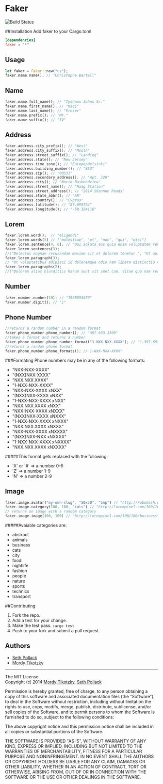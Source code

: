# Faker
[![Build Status](https://travis-ci.org/tikotzky/faker-rs.svg?branch=master)](https://travis-ci.org/tikotzky/faker-rs)

##Installation
Add faker to your Cargo.toml
```toml
[dependencies]
faker = "*"
```
## Usage
```rust
let faker = Faker::new("us");
faker.name.name(); // "Christophe Bartell"
```
## Name
```rust
faker.name.full_name(); // "Tyshawn Johns Sr."
faker.name.first_name(); // "Kaci"
faker.name.last_name(); // "Ernser"
faker.name.prefix(); // "Mr."
faker.name.suffix(); // "IV"
```
## Address
```rust
faker.address.city_prefix(); // "West"
faker.address.city_suffix(); // "Mouth"
faker.address.street_suffix(); // "Landing"
faker.address.state(); // "New Jersey"
faker.address.time_zone(); // "Europe/Helsinki"
faker.address.building_number(); // "853"
faker.address.zip(); // "00531"
faker.address.secondary_address(); // "Apt. 329"
faker.address.city(); // "North Rasheedview"
faker.address.street_name(); // "Haag Station"
faker.address.street_address(); // "2814 Shannon Roads"
faker.address.state_abbr(); // "AR"
faker.address.country(); // "Cyprus"
faker.address.latitude(); // "87.099724"
faker.address.longitude(); // "-58.324116"
```
## Lorem
```rust
faker.lorem.word();  // "eligendi"
faker.lorem.words(5) // ["molestiae", "et", "non", "qui", "nisi"]
faker.lorem.sentence(4, 6); // "Qui soluta eos quia enim voluptatem rem."
faker.lorem.sentences(3);
//["Delectus magnam recusandae maxime sit et dolorem tenetur.", "Ut qui porro qui aperiam quae quos ab., Soluta beatae ut blanditiis odit amet et perferendis repellendus fugit.""]
faker.lorem.paragraph(3);   
// "Ut voluptatibus adipisci id doloremque odio nam libero distinctio vel. Beatae quos voluptas est ab cum quo nobis. Rerum occaecati rerum provident eligendi at soluta. Qui consequatur repellat voluptates nihil fugiat ea. Eius tempore voluptas enim culpa harum qui velit laboriosam omnis. Dolore est aspernatur qui a reiciendis eius culpa sunt."
faker.lorem.paragraphs(2);
//["Dolorem alias blanditiis harum sunt sit amet cum. Vitae quo nam rerum optio tenetur placeat. Cum quidem nesciunt cupiditate vel saepe voluptas dolore.", "Libero error porro quo esse quisquam beatae ex veritatis. Ut vitae voluptates impedit aliquam vel officiis porro aut amet. Dolorem quis doloribus nisi illum quia vero. Qui voluptatem repudiandae excepturi delectus earum beatae quos."]
```
## Number
```rust
faker.number.number(10); // "1968353479"
faker.number.digit(); // "1"
```
## Phone Number
```rust
//returns a random number in a random format
faker.phone_number.phone_number(); // "397.693.1309"
//takes a format and returns a number
faker.phone_number.phone_number_format("1-NXX-NXX-XXXX"); // "1-397-693-1309"
//returns a random phone format
faker.phone_number.phone_formats(); // 1-NXX-NXX-XXXX"
```
###Formating
Phone numbers may be in any of the following formats:
* "NXX-NXX-XXXX"
* "(NXX)NXX-XXXX"
* "NXX.NXX.XXXX"
* "1-NXX-NXX-XXXX"
* "NXX-NXX-XXXX xNXX"
* "(NXX)NXX-XXXX xNXX"
* "1-NXX-NXX-XXXX xNXX"
* "NXX.NXX.XXXX xNXX"
* "NXX-NXX-XXXX xNXXX"
* "(NXX)NXX-XXXX xNXXX"
* "1-NXX-NXX-XXXX xNXXX"
* "NXX.NXX.XXXX xNXXX"
* "NXX-NXX-XXXX xNXXXX"
* "(NXX)NXX-NXX xNXXXX"
* "1-NXX-NXX-XXXX xNXXXX"
* "NXX.NXX.XXXX xNXXXX"

#####This format gets replaced with the following:
- 'X' or '#' => a number 0-9
- 'Z' => a number 1-9
- 'N' => a number 2-9

## Image
```rust
faker.image.avatar("my-own-slug", "50x50", "bmp") // "http://robohash.org/my-own-slug.bmp?size=50x50"
faker.image.category(100, 100, "cats") // "http://lorempixel.com/100/100/cats"
// returns an image with a random category
faker.image.image(100, 100) // "http://lorempixel.com/100/100/business"
```
#####Avaiable categories are:
* abstract
* animals
* business
* cats
* city
* food
* nightlife
* fashion
* people
* nature
* sports
* technics
* transport

##Contributing
1. Fork the repo.
3. Add a test for your change.
4. Make the test pass. `cargo test`
5. Push to your fork and submit a pull request.

## Authors
* [Seth Pollack](https://github.com/sethpollack)
* [Mordy Tikotzky](https://github.com/tikotzky)

***

The MIT License  
Copyright (c) 2014 [Mordy Tikotzky](https://github.com/tikotzky), [Seth Pollack](https://github.com/sethpollack)

Permission is hereby granted, free of charge, to any person obtaining a copy of this software and associated documentation files (the "Software"), to deal in the Software without restriction, including without limitation the rights to use, copy, modify, merge, publish, distribute, sublicense, and/or sell copies of the Software, and to permit persons to whom the Software is furnished to do so, subject to the following conditions:

The above copyright notice and this permission notice shall be included in all copies or substantial portions of the Software.

THE SOFTWARE IS PROVIDED "AS IS", WITHOUT WARRANTY OF ANY KIND, EXPRESS OR IMPLIED, INCLUDING BUT NOT LIMITED TO THE WARRANTIES OF MERCHANTABILITY, FITNESS FOR A PARTICULAR PURPOSE AND NONINFRINGEMENT. IN NO EVENT SHALL THE AUTHORS OR COPYRIGHT HOLDERS BE LIABLE FOR ANY CLAIM, DAMAGES OR OTHER LIABILITY, WHETHER IN AN ACTION OF CONTRACT, TORT OR OTHERWISE, ARISING FROM, OUT OF OR IN CONNECTION WITH THE SOFTWARE OR THE USE OR OTHER DEALINGS IN THE SOFTWARE.
